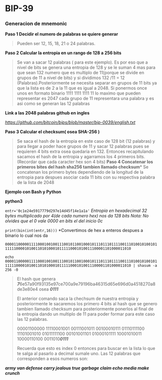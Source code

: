 # BIP-39


### Generacion de mnemonic
**Paso 1  Decidir el numero de palabras se quiere generar**

> Pueden ser  12, 15, 18, 21 o 24 palabras.

 **Paso 2 Calcular la entropia en un rango de 128 a 256 bits**

> Se van a sacar 12 palabras ( para este ejemplo). Es por eso que a nivel de bits se genera una entropia de 128 y se le suman 4 mas para que sean 132 numero que es multiplo de 11(porque se divide en grupos de 11 a nivel de bits) y si dividimos 132 /11 = 12 (Palabras).Posteriormente se necesita separar en grupos de 11 bits ya que la lista es de
> 2 a la 11 que es igual a 2048. Si ponermos once unos en formato binario 1111 1111 1111 11 lo maximo 
> que pueden representar es 2047 cada grupo de 11 representara una palabra y es asi como se generan las 12 palabras

**Link a las 2048 palabras github en ingles**

*https://github.com/bitcoin/bips/blob/master/bip-0039/english.txt*

**Paso 3 Calcular el checksum( osea SHA-256 )**

> Se saca el hash de la entropia en este caso de 128 bit (12 palabras) y para llegar a poder hace grupos de 11 y sacar 12 palabras pues se requieren
> 4 bits extra osea quedaria en 132. Entonces recapitulando sacamos el hash de la entropia y agarramos los 4 primeros bits.(Recordar que cada caracter hex son 4 bits)
**Paso 4 Concatenar los primeros bites del hash sha256 tambien llamado checksum***
> Se concatenan los primero bytes dependiendo de la longitud de la entropia para despues asociar cada 11 bits con su respectiva palabra de la lista de 2048

**Ejemplo con Bash y Python**

**python3**

`entr='0c1e24e5917779d297e14d45f14e1a1a'` *Entropia en hexadecimal 32 bytes multiplicado por 4(de cada numero hex) nos da 128 bits Nota: No olvides que el 0 vale 0000 en bits el del inicio 0c*

`print(bin(int(entr,16)))`  *Convertimos de hex a enteros despues a binario lo cual nos da 

`00001100000111100010010011100101100100010111011101111001110100101001011111100001010011010100010111110001010011100001101000011010`

`echo 00001100000111100010010011100101100100010111011101111001110100101001011111100001010011010100010111110001010011100001101000011010 | shasum -a 256 -0`

> El hash que genera ***7***6e57a90f93135e97ce700a9e79196ba46315d65e696d0a4518270a8de3e80e4 osea ***0111***
> 
> El anterior comando saca la chechsum de nuestra entropia y posteriormente le sacaremos los primero 4 bits al hash que se genero tambien llamado checksum para posteriormente ponerlos al final de la entropia dando un multiplo de 11 para poder formar para este caso las 12 palabras.
> 
> 00001100000 11110001001 00111001011 00100010111 01110111100 11101001010 01011111100 00101001101 01000101111 10001010011 10000110100 0011010***0111***
> 
>  Recuerda que esto es index 0 entonces para buscar en la lista lo que te salga al pasarlo a decimal sumale uno.
>  Las 12 palabras que corresponden a esos numeros son: 

***army van defense carry jealous true garbage claim echo media make crunch***













